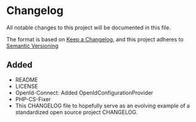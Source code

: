 # Changelog

All notable changes to this project will be documented in this file.

The format is based on [Keep a Changelog](https://keepachangelog.com/en/1.0.0/),
and this project adheres to [Semantic Versioning](https://semver.org/spec/v2.0.0.html)

## Added

- README
- LICENSE
- OpenId-Connect: Added OpenIdConfigurationProvider  
- PHP-CS-Fixer  
- This CHANGELOG file to hopefully serve as an evolving example of a
  standardized open source project CHANGELOG.
